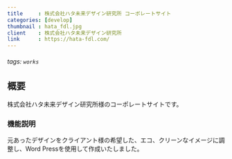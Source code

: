 ```yaml
---
title     : 株式会社ハタ未来デザイン研究所 コーポレートサイト
categories: [develop]
thumbnail : hata_fdl.jpg
client    : 株式会社ハタ未来デザイン研究所
link      : https://hata-fdl.com/
---
```

###### tags: `works`

## 概要

株式会社ハタ未来デザイン研究所様のコーポレートサイトです。

### 機能説明

元あったデザインをクライアント様の希望した、エコ、クリーンなイメージに調整し、Word Pressを使用して作成いたしました。

